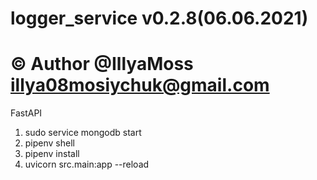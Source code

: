 # logger_service v0.2.8(06.06.2021)
# © Author @IllyaMoss <illya08mosiychuk@gmail.com> 
FastAPI

1. sudo service mongodb start
2. pipenv shell
3. pipenv install
4. uvicorn src.main:app --reload
